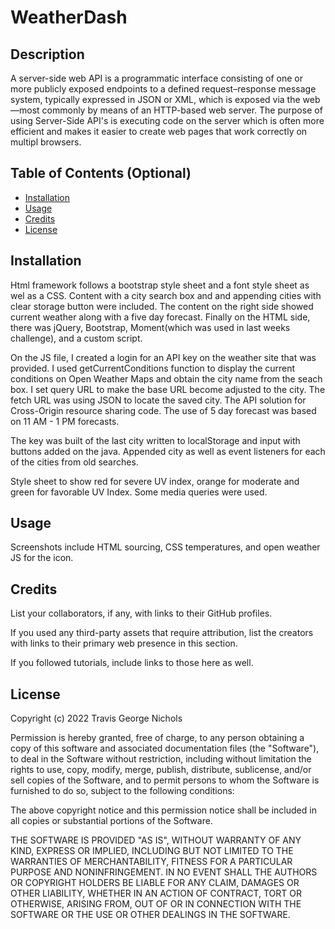# WeatherDash

## Description

A server-side web API is a programmatic interface consisting of one or more publicly exposed endpoints to a defined request–response message system, typically expressed in JSON or XML, which is exposed via the web—most commonly by means of an HTTP-based web server. The purpose of using Server-Side API's is executing code on the server which is often more efficient and makes it easier to create web pages that work correctly on multipl browsers. 



## Table of Contents (Optional)


- [Installation](#installation) 
- [Usage](#usage)
- [Credits](#credits)
- [License](#license)



## Installation


Html framework follows a bootstrap style sheet and a font style sheet as wel as a CSS. Content with a city search box and and appending cities with clear storage button were included. The content on the right side showed current weather along with a five day forecast. Finally on the HTML side, there was jQuery, Bootstrap, Moment(which was used in last weeks challenge), and a custom script.

On the JS file, I created a login for an API key on the weather site that was provided. I used getCurrentConditions function to display the current conditions on Open Weather Maps and obtain the city name from the seach box. I set query URL to make the base URL become adjusted to the city. The fetch URL was using JSON to locate the saved city. The API solution for Cross-Origin resource sharing code. The use of 5 day forecast was based on 11 AM - 1 PM forecasts.

The key was built of the last city written to localStorage and input with buttons added on the java. Appended city as well as event listeners for each of the cities from old searches. 


Style sheet to show red for severe UV index, orange for moderate and green for favorable UV Index. Some media queries were used.



## Usage

Screenshots include HTML sourcing, CSS temperatures, and open weather JS for the icon. 


## Credits

List your collaborators, if any, with links to their GitHub profiles.

If you used any third-party assets that require attribution, list the creators with links to their primary web presence in this section.

If you followed tutorials, include links to those here as well.

## License

Copyright (c) 2022 Travis George Nichols

Permission is hereby granted, free of charge, to any person obtaining a copy
of this software and associated documentation files (the "Software"), to deal
in the Software without restriction, including without limitation the rights
to use, copy, modify, merge, publish, distribute, sublicense, and/or sell
copies of the Software, and to permit persons to whom the Software is
furnished to do so, subject to the following conditions:

The above copyright notice and this permission notice shall be included in all
copies or substantial portions of the Software.

THE SOFTWARE IS PROVIDED "AS IS", WITHOUT WARRANTY OF ANY KIND, EXPRESS OR
IMPLIED, INCLUDING BUT NOT LIMITED TO THE WARRANTIES OF MERCHANTABILITY,
FITNESS FOR A PARTICULAR PURPOSE AND NONINFRINGEMENT. IN NO EVENT SHALL THE
AUTHORS OR COPYRIGHT HOLDERS BE LIABLE FOR ANY CLAIM, DAMAGES OR OTHER
LIABILITY, WHETHER IN AN ACTION OF CONTRACT, TORT OR OTHERWISE, ARISING FROM,
OUT OF OR IN CONNECTION WITH THE SOFTWARE OR THE USE OR OTHER DEALINGS IN THE
SOFTWARE.
